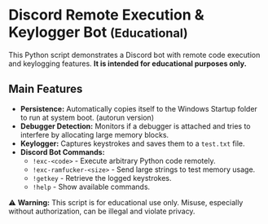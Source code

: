 <h1>Discord Remote Execution & Keylogger Bot <small>(Educational)</small></h1>

<p>This Python script demonstrates a Discord bot with remote code execution and keylogging features. <strong>It is intended for educational purposes only.</strong></p>

<h2>Main Features</h2>
<ul>
  <li><strong>Persistence:</strong> Automatically copies itself to the Windows Startup folder to run at system boot. (autorun version)</li>
  <li><strong>Debugger Detection:</strong> Monitors if a debugger is attached and tries to interfere by allocating large memory blocks.</li>
  <li><strong>Keylogger:</strong> Captures keystrokes and saves them to a <code>test.txt</code> file.</li>
  <li><strong>Discord Bot Commands:</strong>
    <ul>
      <li><code>!exc-&lt;code&gt;</code> - Execute arbitrary Python code remotely.</li>
      <li><code>!exc-ramfucker-&lt;size&gt;</code> - Send large strings to test memory usage.</li>
      <li><code>!getkey</code> - Retrieve the logged keystrokes.</li>
      <li><code>!help</code> - Show available commands.</li>
    </ul>
  </li>
</ul>

<div class="warning">
⚠️ <strong>Warning:</strong> This script is for educational use only. Misuse, especially without authorization, can be illegal and violate privacy.
</div>

</body>
</html>
